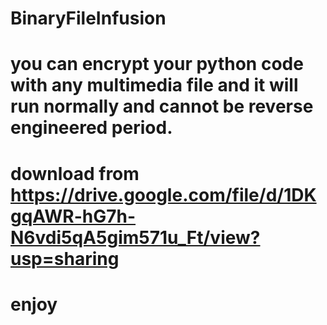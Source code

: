 # BinaryFileInfusion
# you can encrypt your python code with any multimedia file and it will run normally and cannot be reverse engineered period.
# download from https://drive.google.com/file/d/1DKgqAWR-hG7h-N6vdi5qA5gim571u_Ft/view?usp=sharing
# enjoy
